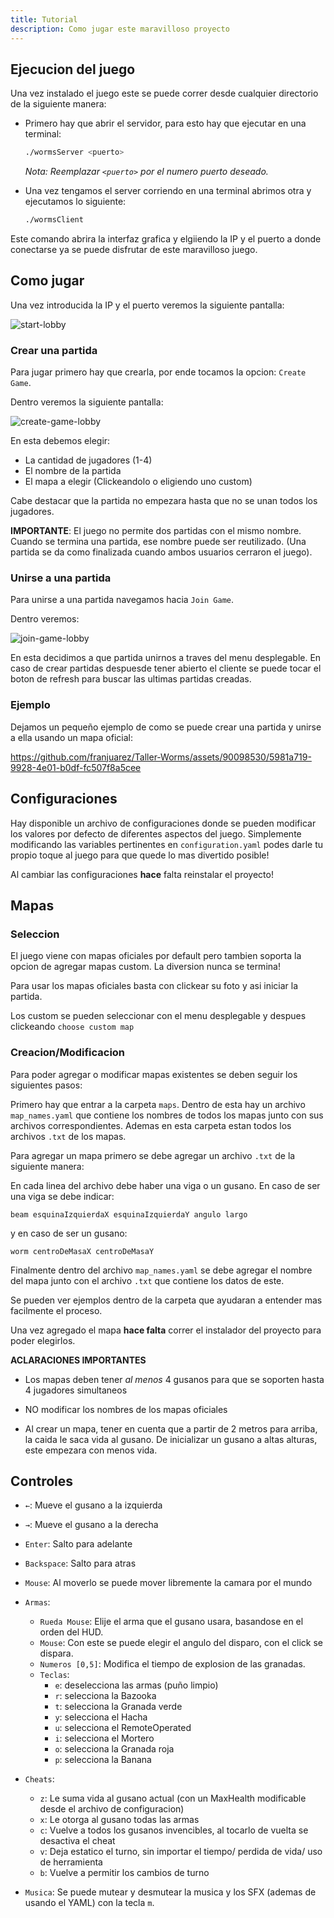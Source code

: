 ```yaml
---
title: Tutorial
description: Como jugar este maravilloso proyecto
---
```


## Ejecucion del juego

Una vez instalado el juego este se puede correr desde cualquier directorio de la siguiente manera:

* Primero hay que abrir el servidor, para esto hay que ejecutar en una terminal:

  ```bash
  ./wormsServer <puerto>
  ```
  
  *Nota: Reemplazar `<puerto>` por el numero puerto deseado.*

* Una vez tengamos el server corriendo en una terminal abrimos otra y ejecutamos lo siguiente:

  ```bash
  ./wormsClient
  ```

Este comando abrira la interfaz grafica y elgiiendo la IP y el puerto a donde conectarse ya se puede disfrutar de este maravilloso juego.


## Como jugar

Una vez introducida la IP y el puerto veremos la siguiente pantalla:

![start-lobby](https://github.com/franjuarez/Taller-Worms/assets/90098530/3d40a9e2-be88-425a-b91c-4c6c4971a7f6)

### Crear una partida

Para jugar primero hay que crearla, por ende tocamos la opcion: `Create Game`. 

Dentro veremos la siguiente pantalla:


![create-game-lobby](https://github.com/franjuarez/Taller-Worms/assets/90098530/07e0de96-d300-4b7e-82b2-31d75bbb3632)

En esta debemos elegir:
* La cantidad de jugadores (1-4)
* El nombre de la partida
* El mapa a elegir (Clickeandolo o eligiendo uno custom)

Cabe destacar que la partida no empezara hasta que no se unan todos los jugadores.


**IMPORTANTE**: El juego no permite dos partidas con el mismo nombre. Cuando se termina una partida, ese nombre puede ser reutilizado. (Una partida se da como finalizada cuando ambos usuarios cerraron el juego).

### Unirse a una partida

Para unirse a una partida navegamos hacia `Join Game`.

Dentro veremos:

![join-game-lobby](https://github.com/franjuarez/Taller-Worms/assets/90098530/bd984d29-78f4-435d-9d79-dd920881548b)

En esta decidimos a que partida unirnos a traves del menu desplegable. En caso de crear partidas despuesde tener abierto el cliente se puede tocar el boton de refresh para buscar las ultimas partidas creadas.

### Ejemplo

Dejamos un pequeño ejemplo de como se puede crear una partida y unirse a ella usando un mapa oficial:

https://github.com/franjuarez/Taller-Worms/assets/90098530/5981a719-9928-4e01-b0df-fc507f8a5cee

## Configuraciones

Hay disponible un archivo de configuraciones donde se pueden modificar los valores por defecto de diferentes aspectos del juego. Simplemente modificando las variables pertinentes en `configuration.yaml` podes darle tu propio toque al juego para que quede lo mas divertido posible!

Al cambiar las configuraciones **hace** falta reinstalar el proyecto!

## Mapas

### Seleccion
El juego viene con mapas oficiales por default pero tambien soporta la opcion de agregar mapas custom. La diversion nunca se termina!

Para usar los mapas oficiales basta con clickear su foto y asi iniciar la partida. 

Los custom se pueden seleccionar con el menu desplegable y despues clickeando `choose custom map`

### Creacion/Modificacion

Para poder agregar o modificar mapas existentes se deben seguir los siguientes pasos:

Primero hay que entrar a la carpeta `maps`. Dentro de esta hay un archivo `map_names.yaml` que contiene los nombres de todos los mapas junto con sus archivos correspondientes. Ademas en esta carpeta estan todos los archivos `.txt` de los mapas. 

Para agregar un mapa primero se debe agregar un archivo `.txt` de la siguiente manera:

En cada linea del archivo debe haber una viga o un gusano. En caso de ser una viga se debe indicar: 
  
`beam esquinaIzquierdaX esquinaIzquierdaY angulo largo`

y en caso de ser un gusano:

`worm centroDeMasaX centroDeMasaY`

Finalmente dentro del archivo `map_names.yaml` se debe agregar el nombre del mapa junto con el archivo `.txt` que contiene los datos de este.

Se pueden ver ejemplos dentro de la carpeta que ayudaran a entender mas facilmente el proceso.

Una vez agregado el mapa **hace falta** correr el instalador del proyecto para poder elegirlos.

**ACLARACIONES IMPORTANTES**

- Los mapas deben tener *al menos* 4 gusanos para que se soporten hasta 4 jugadores simultaneos

- NO modificar los nombres de los mapas oficiales

- Al crear un mapa, tener en cuenta que a partir de 2 metros para arriba, la caida le saca vida al gusano. De inicializar un gusano a altas alturas, este empezara con menos vida.

## Controles

* `←`: Mueve el gusano a la izquierda
* `→`: Mueve el gusano a la derecha
* `Enter`: Salto para adelante
* `Backspace`: Salto para atras
* `Mouse`: Al moverlo se puede mover libremente la camara por el mundo
* `Armas`:
  * `Rueda Mouse`: Elije el arma que el gusano usara, basandose en el orden del HUD.
  * `Mouse`: Con este se puede elegir el angulo del disparo, con el click se dispara.
  * `Numeros [0,5]`: Modifica el tiempo de explosion de las granadas.
  * `Teclas`:
    * `e`: deselecciona las armas (puño limpio)
    * `r`: selecciona la Bazooka
    * `t`: selecciona la Granada verde
    * `y`: selecciona el Hacha
    * `u`: selecciona el RemoteOperated
    * `i`: selecciona el Mortero
    * `o`: selecciona la Granada roja
    * `p`: selecciona la Banana
* `Cheats`:
  *  `z`: Le suma vida al gusano actual (con un MaxHealth modificable desde el archivo de configuracion)
  *  `x`: Le otorga al gusano todas las armas
  *  `c`: Vuelve a todos los gusanos invencibles, al tocarlo de vuelta se desactiva el cheat
  *  `v`: Deja estatico el turno, sin importar el tiempo/ perdida de vida/ uso de herramienta
  *  `b`: Vuelve a permitir los cambios de turno

* `Musica`: Se puede mutear y desmutear la musica y los SFX (ademas de usando el YAML) con la tecla `m`.
